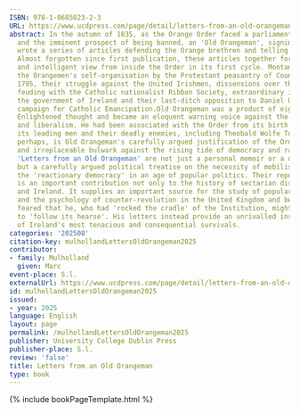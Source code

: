 ```yaml
---
ISBN: 978-1-0685023-2-3
URL: https://www.ucdpress.com/page/detail/letters-from-an-old-orangeman/?k=9781068502323
abstract: In the autumn of 1835, as the Orange Order faced a parliamentary inquiry
  and the imminent prospect of being banned, an 'Old Orangeman', signing himself 'Montanus',
  wrote a series of articles defending the Orange brethren and telling their story.
  Almost forgotten since first publication, these articles together form a unique
  and intelligent view from inside the Order in its first cycle. Montanus discusses
  the Orangemen's self-organisation by the Protestant peasantry of County Armagh in
  1795, their struggle against the United Irishmen, dissensions over the Act of Union,
  feuding with the Catholic nationalist Ribbon Society, extraordinary influence on
  the government of Ireland and their last-ditch opposition to Daniel O'Connell's
  campaign for Catholic Emancipation.Old Orangeman was a product of eighteenth-century
  Enlightened thought and became an eloquent warning voice against the perils of toleration
  and liberalism. He had been associated with the Order from its birth. He knew both
  its leading men and their deadly enemies, including Theobald Wolfe Tone. Most striking,
  perhaps, is Old Orangeman's carefully argued justification of the Order as a timely
  and irreplaceable bulwark against the rising tide of democracy and radicalism.These
  'Letters from an Old Orangeman' are not just a personal memoir or a one-sided history,
  but a carefully argued political treatise on the necessity of mobilising and organising
  the 'reactionary democracy' in an age of popular politics. Their republication now
  is an important contribution not only to the history of sectarian discord in Ulster
  and Ireland. It supplies an important source for the study of popular conservatism
  and the psychology of counter-revolution in the United Kingdom and beyond.Montanus
  feared that he, who had 'rocked the cradle' of the Institution, might now be fated
  to 'follow its hearse'. His letters instead provide an unrivalled insight into one
  of Ireland's most tenacious and consequential survivals.
categories: '202508'
citation-key: mulhollandLettersOldOrangeman2025
contributor:
- family: Mulholland
  given: Marc
event-place: S.l.
externalUrl: https://www.ucdpress.com/page/detail/letters-from-an-old-orangeman/?k=9781068502323
id: mulhollandLettersOldOrangeman2025
issued:
- year: 2025
language: English
layout: page
permalink: /mulhollandLettersOldOrangeman2025
publisher: University College Dublin Press
publisher-place: S.l.
review: 'false'
title: Letters from an Old Orangeman
type: book
---
```

{% include bookPageTemplate.html %}